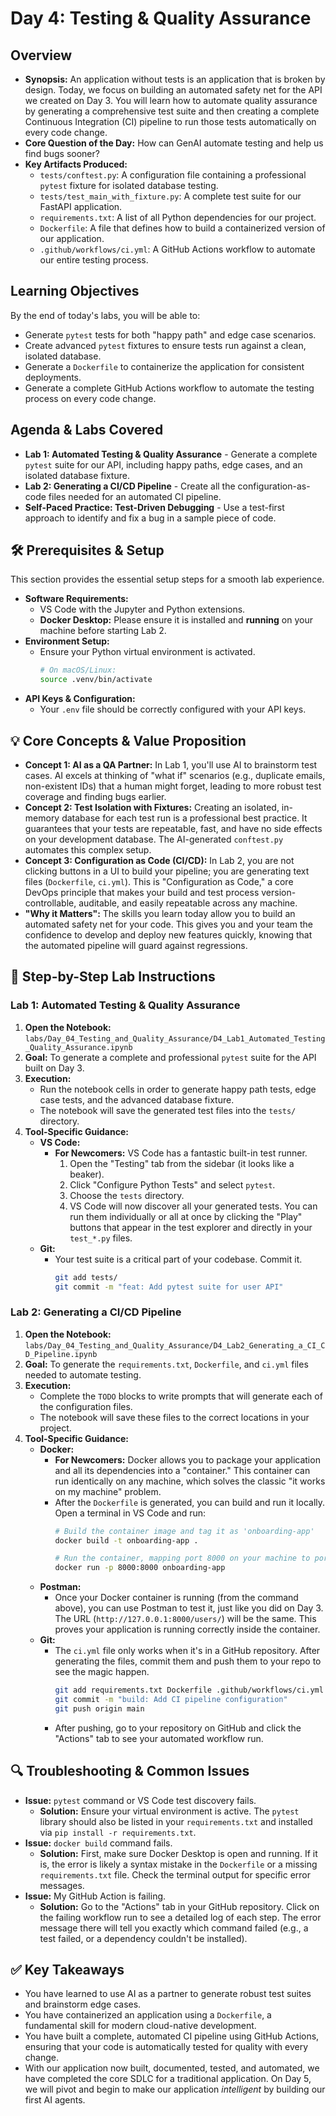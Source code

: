 # Day 4: Testing & Quality Assurance

## Overview

  * **Synopsis:** An application without tests is an application that is broken by design. Today, we focus on building an automated safety net for the API we created on Day 3. You will learn how to automate quality assurance by generating a comprehensive test suite and then creating a complete Continuous Integration (CI) pipeline to run those tests automatically on every code change.
  * **Core Question of the Day:** How can GenAI automate testing and help us find bugs sooner?
  * **Key Artifacts Produced:**
      * `tests/conftest.py`: A configuration file containing a professional `pytest` fixture for isolated database testing.
      * `tests/test_main_with_fixture.py`: A complete test suite for our FastAPI application.
      * `requirements.txt`: A list of all Python dependencies for our project.
      * `Dockerfile`: A file that defines how to build a containerized version of our application.
      * `.github/workflows/ci.yml`: A GitHub Actions workflow to automate our entire testing process.

## Learning Objectives

By the end of today's labs, you will be able to:

  * Generate `pytest` tests for both "happy path" and edge case scenarios.
  * Create advanced `pytest` fixtures to ensure tests run against a clean, isolated database.
  * Generate a `Dockerfile` to containerize the application for consistent deployments.
  * Generate a complete GitHub Actions workflow to automate the testing process on every code change.

## Agenda & Labs Covered

  * **Lab 1: Automated Testing & Quality Assurance** - Generate a complete `pytest` suite for our API, including happy paths, edge cases, and an isolated database fixture.
  * **Lab 2: Generating a CI/CD Pipeline** - Create all the configuration-as-code files needed for an automated CI pipeline.
  * **Self-Paced Practice: Test-Driven Debugging** - Use a test-first approach to identify and fix a bug in a sample piece of code.

## 🛠️ Prerequisites & Setup

This section provides the essential setup steps for a smooth lab experience.

  * **Software Requirements:**
      * VS Code with the Jupyter and Python extensions.
      * **Docker Desktop:** Please ensure it is installed and **running** on your machine before starting Lab 2.
  * **Environment Setup:**
      * Ensure your Python virtual environment is activated.
        ```bash
        # On macOS/Linux:
        source .venv/bin/activate
        ```
  * **API Keys & Configuration:**
      * Your `.env` file should be correctly configured with your API keys.

## 💡 Core Concepts & Value Proposition

  * **Concept 1: AI as a QA Partner:** In Lab 1, you'll use AI to brainstorm test cases. AI excels at thinking of "what if" scenarios (e.g., duplicate emails, non-existent IDs) that a human might forget, leading to more robust test coverage and finding bugs earlier.
  * **Concept 2: Test Isolation with Fixtures:** Creating an isolated, in-memory database for each test run is a professional best practice. It guarantees that your tests are repeatable, fast, and have no side effects on your development database. The AI-generated `conftest.py` automates this complex setup.
  * **Concept 3: Configuration as Code (CI/CD):** In Lab 2, you are not clicking buttons in a UI to build your pipeline; you are generating text files (`Dockerfile`, `ci.yml`). This is "Configuration as Code," a core DevOps principle that makes your build and test process version-controllable, auditable, and easily repeatable across any machine.
  * **"Why it Matters":** The skills you learn today allow you to build an automated safety net for your code. This gives you and your team the confidence to develop and deploy new features quickly, knowing that the automated pipeline will guard against regressions.

## 🚀 Step-by-Step Lab Instructions

### Lab 1: Automated Testing & Quality Assurance

1.  **Open the Notebook:** `labs/Day_04_Testing_and_Quality_Assurance/D4_Lab1_Automated_Testing_Quality_Assurance.ipynb`
2.  **Goal:** To generate a complete and professional `pytest` suite for the API built on Day 3.
3.  **Execution:**
      * Run the notebook cells in order to generate happy path tests, edge case tests, and the advanced database fixture.
      * The notebook will save the generated test files into the `tests/` directory.
4.  **Tool-Specific Guidance:**
      * **VS Code:**
          * **For Newcomers:** VS Code has a fantastic built-in test runner.
            1.  Open the "Testing" tab from the sidebar (it looks like a beaker).
            2.  Click "Configure Python Tests" and select `pytest`.
            3.  Choose the `tests` directory.
            4.  VS Code will now discover all your generated tests. You can run them individually or all at once by clicking the "Play" buttons that appear in the test explorer and directly in your `test_*.py` files.
      * **Git:**
          * Your test suite is a critical part of your codebase. Commit it.
            ```bash
            git add tests/
            git commit -m "feat: Add pytest suite for user API"
            ```

### Lab 2: Generating a CI/CD Pipeline

1.  **Open the Notebook:** `labs/Day_04_Testing_and_Quality_Assurance/D4_Lab2_Generating_a_CI_CD_Pipeline.ipynb`
2.  **Goal:** To generate the `requirements.txt`, `Dockerfile`, and `ci.yml` files needed to automate testing.
3.  **Execution:**
      * Complete the `TODO` blocks to write prompts that will generate each of the configuration files.
      * The notebook will save these files to the correct locations in your project.
4.  **Tool-Specific Guidance:**
      * **Docker:**
          * **For Newcomers:** Docker allows you to package your application and all its dependencies into a "container." This container can run identically on any machine, which solves the classic "it works on my machine" problem.
          * After the `Dockerfile` is generated, you can build and run it locally. Open a terminal in VS Code and run:
            ```bash
            # Build the container image and tag it as 'onboarding-app'
            docker build -t onboarding-app .

            # Run the container, mapping port 8000 on your machine to port 8000 in the container
            docker run -p 8000:8000 onboarding-app
            ```
      * **Postman:**
          * Once your Docker container is running (from the command above), you can use Postman to test it, just like you did on Day 3. The URL (`http://127.0.0.1:8000/users/`) will be the same. This proves your application is running correctly inside the container.
      * **Git:**
          * The `ci.yml` file only works when it's in a GitHub repository. After generating the files, commit them and push them to your repo to see the magic happen.
            ```bash
            git add requirements.txt Dockerfile .github/workflows/ci.yml
            git commit -m "build: Add CI pipeline configuration"
            git push origin main
            ```
          * After pushing, go to your repository on GitHub and click the "Actions" tab to see your automated workflow run.

## 🔍 Troubleshooting & Common Issues

  * **Issue:** `pytest` command or VS Code test discovery fails.
      * **Solution:** Ensure your virtual environment is active. The `pytest` library should also be listed in your `requirements.txt` and installed via `pip install -r requirements.txt`.
  * **Issue:** `docker build` command fails.
      * **Solution:** First, make sure Docker Desktop is open and running. If it is, the error is likely a syntax mistake in the `Dockerfile` or a missing `requirements.txt` file. Check the terminal output for specific error messages.
  * **Issue:** My GitHub Action is failing.
      * **Solution:** Go to the "Actions" tab in your GitHub repository. Click on the failing workflow run to see a detailed log of each step. The error message there will tell you exactly which command failed (e.g., a test failed, or a dependency couldn't be installed).

## ✅ Key Takeaways

  * You have learned to use AI as a partner to generate robust test suites and brainstorm edge cases.
  * You have containerized an application using a `Dockerfile`, a fundamental skill for modern cloud-native development.
  * You have built a complete, automated CI pipeline using GitHub Actions, ensuring that your code is automatically tested for quality with every change.
  * With our application now built, documented, tested, and automated, we have completed the core SDLC for a traditional application. On Day 5, we will pivot and begin to make our application *intelligent* by building our first AI agents.